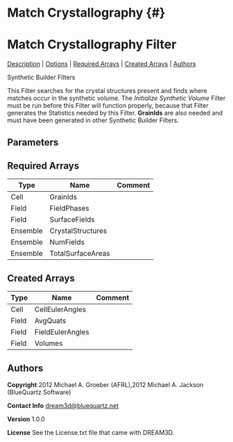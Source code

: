 Match Crystallography {#}
======
<h1 class="pHeading1">Match Crystallography Filter</h1>
<p class="pCellBody">
<a href="../Synthetic_BuilderFilters/MatchCrystallography.html#wp2">Description</a> | <a href="../Synthetic_BuilderFilters/MatchCrystallography.html#wp3">Options</a> | <a href="../Synthetic_BuilderFilters/MatchCrystallography.html#wp4">Required Arrays</a> | <a href="../Synthetic_BuilderFilters/MatchCrystallography.html#wp5">Created Arrays</a> | <a href="../Synthetic_BuilderFilters/MatchCrystallography.html#wp1">Authors</a> 

Synthetic Builder Filters


This Filter searches for the crystal structures present and finds where matches occur in the synthetic volume. The _Initialize Synthetic Volume_ Filter must be run before this Filter will function properly, because that Filter generates the Statistics needed by this Filter. __GrainIds__ are also needed and must have been generated in other Synthetic Builder Filters.

## Parameters ## 

## Required Arrays ##

| Type | Name | Comment |
|------|------|---------|
| Cell | GrainIds |  |
| Field | FieldPhases |  |
| Field | SurfaceFields |  |
| Ensemble | CrystalStructures |  |
| Ensemble | NumFields |  |
| Ensemble | TotalSurfaceAreas |  |

## Created Arrays ##

| Type | Name | Comment |
|------|------|---------|
| Cell | CellEulerAngles |  |
| Field | AvgQuats |  |
| Field | FieldEulerAngles |  |
| Field | Volumes |  |

## Authors ##

**Copyright** 2012 Michael A. Groeber (AFRL),2012 Michael A. Jackson (BlueQuartz Software)

**Contact Info** dream3d@bluequartz.net

**Version** 1.0.0

**License**  See the License.txt file that came with DREAM3D.



